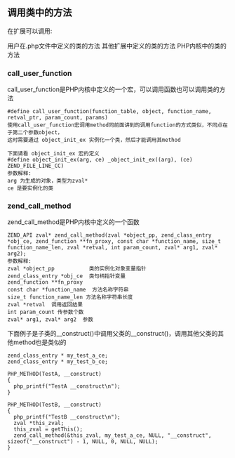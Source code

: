 ## 调用类中的方法
在扩展可以调用:

用户在.php文件中定义的类的方法
其他扩展中定义的类的方法
PHP内核中的类的方法

### call_user_function
call_user_function是PHP内核中定义的一个宏，可以调用函数也可以调用类的方法
```
#define call_user_function(function_table, object, function_name, retval_ptr, param_count, params)
使用call_user_function宏调用method同前面讲到的调用function的方式类似，不同点在于第二个参数object，
这时需要通过 object_init_ex 实例化一个类，然后才能调用其method

下面请看 object_init_ex 宏的定义
#define object_init_ex(arg, ce)	_object_init_ex((arg), (ce) ZEND_FILE_LINE_CC)
参数解释:
arg 为生成的对象，类型为zval*
ce 是要实例化的类
```

### zend_call_method
zend_call_method是PHP内核中定义的一个函数
```
ZEND_API zval* zend_call_method(zval *object_pp, zend_class_entry *obj_ce, zend_function **fn_proxy, const char *function_name, size_t function_name_len, zval *retval, int param_count, zval* arg1, zval* arg2);
参数解释:
zval *object_pp           类的实例化对象变量指针
zend_class_entry *obj_ce  类句柄指针变量
zend_function **fn_proxy
const char *function_name  方法名称字符串
size_t function_name_len 方法名称字符串长度
zval *retval  调用返回结果
int param_count 传参数个数
zval* arg1, zval* arg2  参数
```
下面例子是子类的__construct()中调用父类的__construct()，调用其他父类的其他method也是类似的
```
zend_class_entry * my_test_a_ce;
zend_class_entry * my_test_b_ce;

PHP_METHOD(TestA, __construct)
{
  php_printf("TestA __construct\n");
}

PHP_METHOD(TestB, __construct)
{
  php_printf("TestB __construct\n");
  zval *this_zval;
  this_zval = getThis();
  zend_call_method(&this_zval, my_test_a_ce, NULL, "__construct", sizeof("__construct") - 1, NULL, 0, NULL, NULL);
}
```

